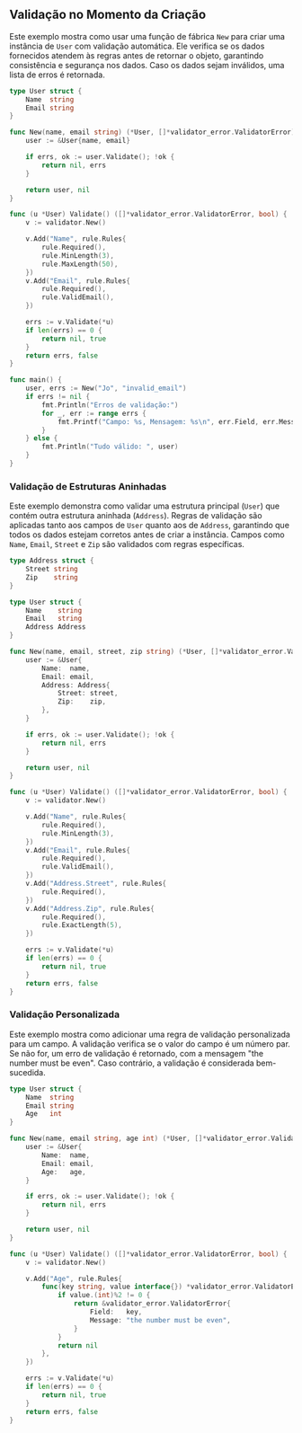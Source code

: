 ## Validação no Momento da Criação

Este exemplo mostra como usar uma função de fábrica `New` para criar uma instância de `User` com validação automática. Ele verifica se os dados fornecidos atendem às regras antes de retornar o objeto, garantindo consistência e segurança nos dados. Caso os dados sejam inválidos, uma lista de erros é retornada.

```go
type User struct {
	Name  string
	Email string
}

func New(name, email string) (*User, []*validator_error.ValidatorError) {
	user := &User{name, email}

	if errs, ok := user.Validate(); !ok {
		return nil, errs
	}

	return user, nil
}

func (u *User) Validate() ([]*validator_error.ValidatorError, bool) {
	v := validator.New()

	v.Add("Name", rule.Rules{
		rule.Required(),
		rule.MinLength(3),
		rule.MaxLength(50),
	})
	v.Add("Email", rule.Rules{
		rule.Required(),
		rule.ValidEmail(),
	})

	errs := v.Validate(*u)
	if len(errs) == 0 {
		return nil, true
	}
	return errs, false
}

func main() {
	user, errs := New("Jo", "invalid_email")
	if errs != nil {
		fmt.Println("Erros de validação:")
		for _, err := range errs {
			fmt.Printf("Campo: %s, Mensagem: %s\n", err.Field, err.Message)
		}
	} else {
		fmt.Println("Tudo válido: ", user)
	}
}
```

### Validação de Estruturas Aninhadas

Este exemplo demonstra como validar uma estrutura principal (`User`) que contém outra estrutura aninhada (`Address`).
Regras de validação são aplicadas tanto aos campos de `User` quanto aos de `Address`, garantindo que todos os dados estejam corretos antes de criar a instância.
Campos como `Name`, `Email`, `Street` e `Zip` são validados com regras específicas.

```go
type Address struct {
	Street string
	Zip    string
}

type User struct {
	Name    string
	Email   string
	Address Address
}

func New(name, email, street, zip string) (*User, []*validator_error.ValidatorError) {
	user := &User{
		Name:  name,
		Email: email,
		Address: Address{
			Street: street,
			Zip:    zip,
		},
	}

	if errs, ok := user.Validate(); !ok {
		return nil, errs
	}

	return user, nil
}

func (u *User) Validate() ([]*validator_error.ValidatorError, bool) {
	v := validator.New()

	v.Add("Name", rule.Rules{
		rule.Required(),
		rule.MinLength(3),
	})
	v.Add("Email", rule.Rules{
		rule.Required(),
		rule.ValidEmail(),
	})
	v.Add("Address.Street", rule.Rules{
		rule.Required(),
	})
	v.Add("Address.Zip", rule.Rules{
		rule.Required(),
		rule.ExactLength(5),
	})

	errs := v.Validate(*u)
	if len(errs) == 0 {
		return nil, true
	}
	return errs, false
}
```

### Validação Personalizada

Este exemplo mostra como adicionar uma regra de validação personalizada para um campo. A validação verifica se o valor do campo é um número par. Se não for, um erro de validação é retornado, com a mensagem "the number must be even". Caso contrário, a validação é considerada bem-sucedida.

```go
type User struct {
	Name  string
	Email string
	Age   int
}

func New(name, email string, age int) (*User, []*validator_error.ValidatorError) {
	user := &User{
		Name:  name,
		Email: email,
		Age:   age,
	}

	if errs, ok := user.Validate(); !ok {
		return nil, errs
	}

	return user, nil
}

func (u *User) Validate() ([]*validator_error.ValidatorError, bool) {
	v := validator.New()

	v.Add("Age", rule.Rules{
		func(key string, value interface{}) *validator_error.ValidatorError {
			if value.(int)%2 != 0 {
				return &validator_error.ValidatorError{
					Field:   key,
					Message: "the number must be even",
				}
			}
			return nil
		},
	})

	errs := v.Validate(*u)
	if len(errs) == 0 {
		return nil, true
	}
	return errs, false
}
```
